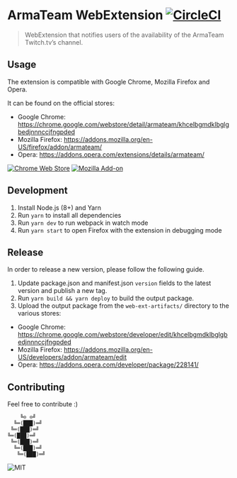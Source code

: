 # ArmaTeam WebExtension  [![CircleCI](https://circleci.com/gh/armateam/extension.svg?style=svg)](https://circleci.com/gh/armateam/extension)

> WebExtension that notifies users of the availability of the ArmaTeam Twitch.tv’s channel.

## Usage

The extension is compatible with Google Chrome, Mozilla Firefox and Opera.

It can be found on the official stores:
- Google Chrome: https://chrome.google.com/webstore/detail/armateam/khcelbgmdklbglgbedjnnnccjfngpded
- Mozilla Firefox: https://addons.mozilla.org/en-US/firefox/addon/armateam/
- Opera: https://addons.opera.com/extensions/details/armateam/

[![Chrome Web Store](https://img.shields.io/chrome-web-store/v/khcelbgmdklbglgbedjnnnccjfngpded.svg)](https://chrome.google.com/webstore/detail/armateam/khcelbgmdklbglgbedjnnnccjfngpded)
[![Mozilla Add-on](https://img.shields.io/amo/v/armateam.svg)](https://addons.mozilla.org/en-US/firefox/addon/armateam/)


## Development

1. Install Node.js (8+) and Yarn
2. Run `yarn` to install all dependencies
3. Run `yarn dev` to run webpack in watch mode
4. Run `yarn start` to open Firefox with the extension in debugging mode

## Release

In order to release a new version, please follow the following guide.

1. Update package.json and manifest.json `version` fields to the latest version and publish a new tag.
2. Run `yarn build && yarn deploy` to build the output package.
3. Upload the output package from the `web-ext-artifacts/` directory to the various stores:
  - Google Chrome: https://chrome.google.com/webstore/developer/edit/khcelbgmdklbglgbedjnnnccjfngpded
  - Mozilla Firefox: https://addons.mozilla.org/en-US/developers/addon/armateam/edit
  - Opera: https://addons.opera.com/developer/package/228141/

## Contributing

Feel free to contribute :)

```
    ╚⊙ ⊙╝
  ╚═(███)═╝
 ╚═(███)═╝
╚═(███)═╝
 ╚═(███)═╝
  ╚═(███)═╝
   ╚═(███)═╝
```
![MIT](https://img.shields.io/badge/licence-MIT-blue.svg)

